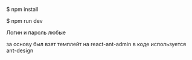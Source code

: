 $ npm install

$ npm run dev

Логин и пароль любые


за основу был взят темплейт на react-ant-admin
в коде используется ant-design